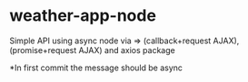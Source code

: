 # weather-app-node
Simple API using async node via => (callback+request AJAX), (promise+request AJAX) and axios package

*In first commit the message should be async
